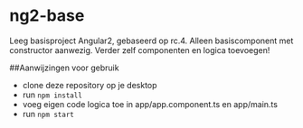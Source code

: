 # ng2-base
Leeg basisproject Angular2, gebaseerd op rc.4.
Alleen basiscomponent met constructor aanwezig. Verder zelf componenten en logica toevoegen!

##Aanwijzingen voor gebruik
- clone deze repository op je desktop
- run `npm install`
- voeg eigen code logica toe in app/app.component.ts en app/main.ts
- run `npm start`
